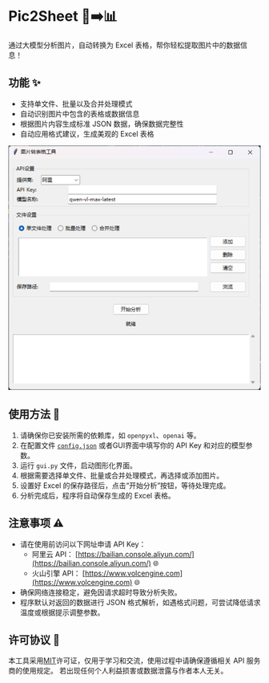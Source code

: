 # Pic2Sheet 📸➡️📊

通过大模型分析图片，自动转换为 Excel 表格，帮你轻松提取图片中的数据信息！

## 功能 ✨

- 支持单文件、批量以及合并处理模式
- 自动识别图片中包含的表格或数据信息
- 根据图片内容生成标准 JSON 数据，确保数据完整性
- 自动应用格式建议，生成美观的 Excel 表格

![程序界面](image/README/1743399942622.png "程序界面")

## 使用方法 🚀

1. 请确保你已安装所需的依赖库，如 `openpyxl`、`openai` 等。
2. 在配置文件 [`config.json`](./config.json) 或者GUI界面中填写你的 API Key 和对应的模型参数。
3. 运行 `gui.py` 文件，启动图形化界面。
4. 根据需要选择单文件、批量或合并处理模式，再选择或添加图片。
5. 设置好 Excel 的保存路径后，点击“开始分析”按钮，等待处理完成。
6. 分析完成后，程序将自动保存生成的 Excel 表格。

## 注意事项 ⚠️

- 请在使用前访问以下网址申请 API Key：
  - 阿里云 API： [https://bailian.console.aliyun.com/](https://bailian.console.aliyun.com/) 🌐
  - 火山引擎 API： [https://www.volcengine.com](https://www.volcengine.com) 🌐
- 确保网络连接稳定，避免因请求超时导致分析失败。
- 程序默认对返回的数据进行 JSON 格式解析，如遇格式问题，可尝试降低请求温度或根据提示调整参数。

## 许可协议 📄

本工具采用[MIT](https://github.com/Cheng-MaoMao/PictureTransferForm?tab=MIT-1-ov-file#readme)许可证，仅用于学习和交流，使用过程中请确保遵循相关 API 服务商的使用规定。
若出现任何个人利益损害或数据泄露与作者本人无关。
